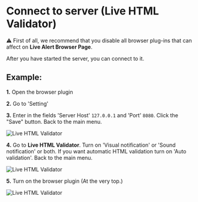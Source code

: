 # Connect to server (Live HTML Validator)

&#9888; First of all, we recommend that you disable all browser plug-ins that can affect on **Live Alert Browser Page**.

After you have started the server, you can connect to it. 

## Example:

**1.** Open the browser plugin

**2.** Go to 'Setting'
   
**3.** Enter in the fields 'Server Host' `127.0.0.1` and 'Port' `8080`. Click the "Save" button. Back to the main menu.

![Live HTML Validator](https://raw.githubusercontent.com/Yuriy-Svetlov/live-html-validator/main/documentation/examples/сonnect_to_server/images/live-html-validator-4.png)

**4.** Go to **Live HTML Validator**. Turn on 'Visual notification' or 'Sound notification' or both. If you want automatic HTML validation turn on 'Auto validation'. Back to the main menu.
 
![Live HTML Validator](https://raw.githubusercontent.com/Yuriy-Svetlov/live-html-validator/main/documentation/examples/сonnect_to_server/images/live-html-validator-6.png)

**5.** Turn on the browser plugin (At the very top.)

![Live HTML Validator](https://raw.githubusercontent.com/Yuriy-Svetlov/live-html-validator/main/documentation/examples/сonnect_to_server/images/live-html-validator-3.png)

